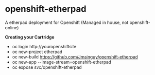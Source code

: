 openshift-etherpad
==================

A etherpad deployment for Openshift (Managed in house, not openshift-online)

**Creating your Cartridge**
- oc login http://youropenshiftsite
- oc new-project etherpad
- oc new-build https://github.com/Jmainguy/openshift-etherpad
- oc new-app --image-stream=openshift-etherpad
- oc expose svc/openshift-etherpad
